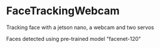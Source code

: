 # FaceTrackingWebcam
Tracking face with a jetson nano, a webcam and two servos <br>

Faces detected using pre-trained model "facenet-120"
